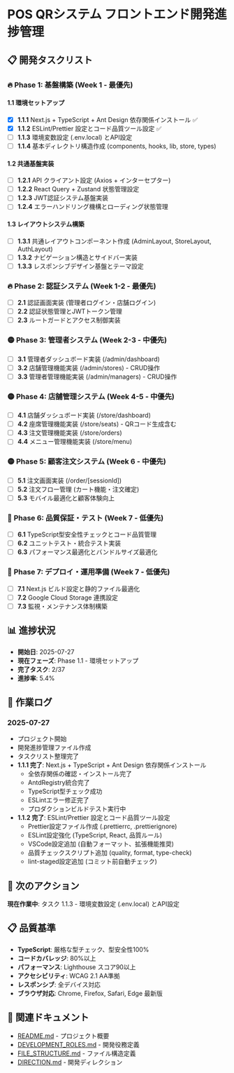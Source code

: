 # POS QRシステム フロントエンド開発進捗管理

## 📋 開発タスクリスト

### 🔥 **Phase 1: 基盤構築** (Week 1 - 最優先)

#### 1.1 環境セットアップ

- [x] **1.1.1** Next.js + TypeScript + Ant Design 依存関係インストール ✅
- [x] **1.1.2** ESLint/Prettier 設定とコード品質ツール設定 ✅
- [ ] **1.1.3** 環境変数設定 (.env.local) とAPI設定
- [ ] **1.1.4** 基本ディレクトリ構造作成 (components, hooks, lib, store, types)

#### 1.2 共通基盤実装

- [ ] **1.2.1** API クライアント設定 (Axios + インターセプター)
- [ ] **1.2.2** React Query + Zustand 状態管理設定
- [ ] **1.2.3** JWT認証システム基盤実装
- [ ] **1.2.4** エラーハンドリング機構とローディング状態管理

#### 1.3 レイアウトシステム構築

- [ ] **1.3.1** 共通レイアウトコンポーネント作成 (AdminLayout, StoreLayout, AuthLayout)
- [ ] **1.3.2** ナビゲーション構造とサイドバー実装
- [ ] **1.3.3** レスポンシブデザイン基盤とテーマ設定

### 🔥 **Phase 2: 認証システム** (Week 1-2 - 最優先)

- [ ] **2.1** 認証画面実装 (管理者ログイン・店舗ログイン)
- [ ] **2.2** 認証状態管理とJWTトークン管理
- [ ] **2.3** ルートガードとアクセス制御実装

### 🟡 **Phase 3: 管理者システム** (Week 2-3 - 中優先)

- [ ] **3.1** 管理者ダッシュボード実装 (/admin/dashboard)
- [ ] **3.2** 店舗管理機能実装 (/admin/stores) - CRUD操作
- [ ] **3.3** 管理者管理機能実装 (/admin/managers) - CRUD操作

### 🟡 **Phase 4: 店舗管理システム** (Week 4-5 - 中優先)

- [ ] **4.1** 店舗ダッシュボード実装 (/store/dashboard)
- [ ] **4.2** 座席管理機能実装 (/store/seats) - QRコード生成含む
- [ ] **4.3** 注文管理機能実装 (/store/orders)
- [ ] **4.4** メニュー管理機能実装 (/store/menu)

### 🟡 **Phase 5: 顧客注文システム** (Week 6 - 中優先)

- [ ] **5.1** 注文画面実装 (/order/[sessionId])
- [ ] **5.2** 注文フロー管理 (カート機能・注文確定)
- [ ] **5.3** モバイル最適化と顧客体験向上

### 🔵 **Phase 6: 品質保証・テスト** (Week 7 - 低優先)

- [ ] **6.1** TypeScript型安全性チェックとコード品質管理
- [ ] **6.2** ユニットテスト・統合テスト実装
- [ ] **6.3** パフォーマンス最適化とバンドルサイズ最適化

### 🔵 **Phase 7: デプロイ・運用準備** (Week 7 - 低優先)

- [ ] **7.1** Next.js ビルド設定と静的ファイル最適化
- [ ] **7.2** Google Cloud Storage 連携設定
- [ ] **7.3** 監視・メンテナンス体制構築

## 📊 進捗状況

- **開始日**: 2025-07-27
- **現在フェーズ**: Phase 1.1 - 環境セットアップ
- **完了タスク**: 2/37
- **進捗率**: 5.4%

## 📝 作業ログ

### 2025-07-27

- プロジェクト開始
- 開発進捗管理ファイル作成
- タスクリスト整理完了
- **1.1.1 完了**: Next.js + TypeScript + Ant Design 依存関係インストール
  - 全依存関係の確認・インストール完了
  - AntdRegistry統合完了
  - TypeScript型チェック成功
  - ESLintエラー修正完了
  - プロダクションビルドテスト実行中
- **1.1.2 完了**: ESLint/Prettier 設定とコード品質ツール設定
  - Prettier設定ファイル作成 (.prettierrc, .prettierignore)
  - ESLint設定強化 (TypeScript, React, 品質ルール)
  - VSCode設定追加 (自動フォーマット、拡張機能推奨)
  - 品質チェックスクリプト追加 (quality, format, type-check)
  - lint-staged設定追加 (コミット前自動チェック)

## 🎯 次のアクション

**現在作業中**: タスク 1.1.3 - 環境変数設定 (.env.local) とAPI設定

## 📋 品質基準

- **TypeScript**: 厳格な型チェック、型安全性100%
- **コードカバレッジ**: 80%以上
- **パフォーマンス**: Lighthouse スコア90以上
- **アクセシビリティ**: WCAG 2.1 AA準拠
- **レスポンシブ**: 全デバイス対応
- **ブラウザ対応**: Chrome, Firefox, Safari, Edge 最新版

## 🔗 関連ドキュメント

- [README.md](./README.md) - プロジェクト概要
- [DEVELOPMENT_ROLES.md](./DEVELOPMENT_ROLES.md) - 開発役務定義
- [FILE_STRUCTURE.md](./FILE_STRUCTURE.md) - ファイル構造定義
- [DIRECTION.md](./DIRECTION.md) - 開発ディレクション
